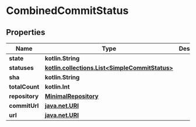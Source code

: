 
# CombinedCommitStatus

## Properties
Name | Type | Description | Notes
------------ | ------------- | ------------- | -------------
**state** | **kotlin.String** |  | 
**statuses** | [**kotlin.collections.List&lt;SimpleCommitStatus&gt;**](SimpleCommitStatus.md) |  | 
**sha** | **kotlin.String** |  | 
**totalCount** | **kotlin.Int** |  | 
**repository** | [**MinimalRepository**](MinimalRepository.md) |  | 
**commitUrl** | [**java.net.URI**](java.net.URI.md) |  | 
**url** | [**java.net.URI**](java.net.URI.md) |  | 



